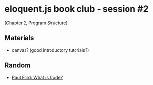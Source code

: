 # eloquent.js book club - session #2

(Chapter 2, Program Structure)

## Materials

- canvas?  (good introductory tutorials?)

## Random

- [Paul Ford: What is Code?](http://www.bloomberg.com/graphics/2015-paul-ford-what-is-code/)
